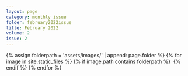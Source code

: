 ```yaml
---
layout: page
category: monthly issue
folder: february2022issue
title: February 2022
volume: 2
issue: 2
---
```


<html>
{% assign folderpath = 'assets/images/' | append: page.folder %}
{% for image in site.static_files %}
{% if image.path contains folderpath %}
    <img src="{{ image.path }}" alt="">
{% endif %}
{% endfor %}

</html>